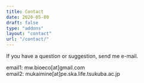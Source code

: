 ```yaml
---
title: Contact
date: 2020-05-09
draft: false
type: "addons"
layout: "contact"
url: "/contact/"
---
```


If you have a question or suggestion, send me e-mail.

email1: mw.bioeco[at]gmail.com  
email2: mukaimine[at]pe.ska.life.tsukuba.ac.jp




